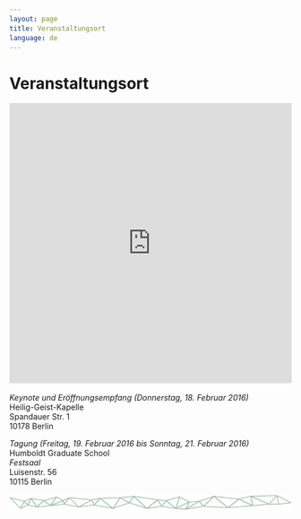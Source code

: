 ```yaml
---
layout: page
title: Veranstaltungsort
language: de
---
```


# Veranstaltungsort

<iframe width="100%" height="500px" frameBorder="0" src="https://a.tiles.mapbox.com/v4/frau-sabine.o0557fei.html?access_token=pk.eyJ1IjoiZnJhdS1zYWJpbmUiLCJhIjoiY2lnNm9saHZ4MGhkb3ZsbTZ5eXkwMXRhMSJ9.YNRk22lOO3ngLgUvJQovCg"></iframe>

*Keynote und Eröffnungsempfang (Donnerstag, 18. Februar 2016)*   
Heilig-Geist-Kapelle      
Spandauer Str. 1   
10178 Berlin

*Tagung (Freitag, 19. Februar 2016 bis Sonntag, 21. Februar 2016)*   
Humboldt Graduate School      
*Festsaal*   
Luisenstr. 56   
10115 Berlin

![Separator](../images/separator.png)
